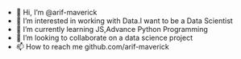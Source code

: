 - 👋 Hi, I’m @arif-maverick
- 👀 I’m interested in working with Data.I want to be a Data Scientist
- 🌱 I’m currently learning JS,Advance Python Programming
- 💞️ I’m looking to collaborate on a data science project
- 📫 How to reach me github.com/arif-maverick

<!---
arif-maverick/arif-maverick is a ✨ special ✨ repository because its `README.md` (this file) appears on your GitHub profile.
You can click the Preview link to take a look at your changes.
--->
